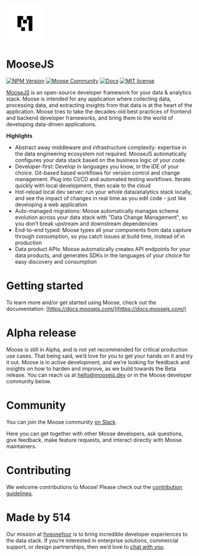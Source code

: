 <a href="https://www.moosejs.com/"><img src="https://raw.githubusercontent.com/514-labs/moose/main/logo-m-light.png" alt="moose logo" height="100px"></a>

# MooseJS

[![NPM Version](https://img.shields.io/npm/v/%40514labs%2Fmoose-cli?logo=npm)](https://www.npmjs.com/package/@514labs/moose-cli?activeTab=readme)
[![Moose Community](https://img.shields.io/badge/slack-moose_community-purple.svg?logo=slack)](https://join.slack.com/t/moose-community/shared_invite/zt-2fjh5n3wz-cnOmM9Xe9DYAgQrNu8xKxg)
[![Docs](https://img.shields.io/badge/quick_start-docs-blue.svg)](https://docs.moosejs.com/)
[![MIT license](https://img.shields.io/badge/license-MIT-yellow.svg)](LICENSE)

[MooseJS](https://www.moosejs.com/) is an open-source developer framework for your data & analytics stack. Moose is intended for any application where collecting data, processing data, and extracting insights from that data is at the heart of the application. Moose tries to take the decades-old best practices of frontend and backend developer frameworks, and bring them to the world of developing data-driven applications.

**Highlights**

- Abstract away middleware and infrastructure complexity: expertise in the data engineering ecosystem not required. MooseJS automatically configures your data stack based on the business logic of your code.
- Developer-first: Develop in languages you know, in the IDE of your choice. Git-based based workflows for version control and change management. Plug into CI/CD and automated testing workflows. Iterate quickly with local development, then scale to the cloud
- Hot-reload local dev server: run your whole data/analytics stack locally, and see the impact of changes in real time as you edit code - just like developing a web application
- Auto-managed migrations: Moose automatically manages schema evolution across your data stack with "Data Change Management", so you don’t break upstream and downstream dependencies
- End-to-end typed: Moose types all your components from data capture through consumption, so you catch issues at build time, instead of in production
- Data product APIs: Moose automatically creates API endpoints for your data products, and generates SDKs in the languages of your choice for easy discovery and consumption

# Getting started

To learn more and/or get started using Moose, check out the documentation: [https://docs.moosejs.com/](https://docs.moosejs.com/)

# Alpha release

Moose is still in Alpha, and is not yet recommended for critical production use cases. That being said, we’d love for you to get your hands on it and try it out. Moose is in active development, and we’re looking for feedback and insights on how to harden and improve, as we build towards the Beta release. You can reach us at [hello@moosejs.dev](mailto:hello@moosejs.dev) or in the Moose developer community below.

# Community

You can join the Moose community [on Slack](https://join.slack.com/t/moose-community/shared_invite/zt-2fjh5n3wz-cnOmM9Xe9DYAgQrNu8xKxg).

Here you can get together with other Moose developers, ask questions, give feedback, make feature requests, and interact directly with Moose maintainers.

# Contributing

We welcome contributions to Moose! Please check out the [contribution guidelines](https://github.com/514-labs/moose/blob/main/CONTRIBUTING.md).

# Made by 514

Our mission at [fiveonefour](https://www.fiveonefour.com/) is to bring incredible developer experiences to the data stack. If you’re interested in enterprise solutions, commercial support, or design partnerships, then we’d love to [chat with you](https://fiveonefour.typeform.com/signup).
